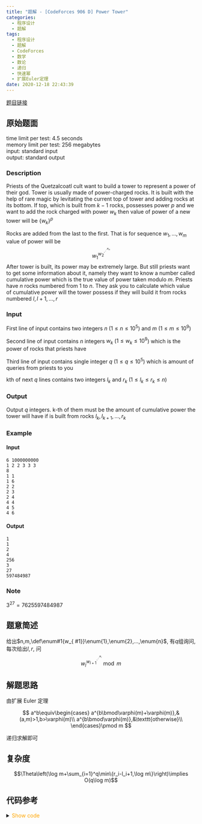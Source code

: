 ```yaml
---
title: "题解 - [CodeForces 906 D] Power Tower"
categories:
  - 程序设计
  - 题解
tags:
  - 程序设计
  - 题解
  - CodeForces
  - 数学
  - 数论
  - 递归
  - 快速幂
  - 扩展Euler定理
date: 2020-12-18 22:43:39
---
```


[题目链接](https://codeforces.com/problemset/problem/906/D)

<!-- more -->

## 原始题面

time limit per test: 4.5 seconds  
memory limit per test: 256 megabytes  
input: standard input  
output: standard output

### Description

Priests of the Quetzalcoatl cult want to build a tower to represent a power of their god. Tower is usually made of power-charged rocks. It is built with the help of rare magic by levitating the current top of tower and adding rocks at its bottom. If top, which is built from $k-1$ rocks, possesses power $p$ and we want to add the rock charged with power $w_k$ then value of power of a new tower will be $\{w_k\}^p$

Rocks are added from the last to the first. That is for sequence $w_1, ..., w_m$ value of power will be
$$w_1^{w_2^{\cdot^{\cdot^{\cdot^{w_m}}}}}$$
After tower is built, its power may be extremely large. But still priests want to get some information about it, namely they want to know a number called cumulative power which is the true value of power taken modulo $m$. Priests have $n$ rocks numbered from $1$ to $n$. They ask you to calculate which value of cumulative power will the tower possess if they will build it from rocks numbered $l, l + 1, ..., r$

### Input

First line of input contains two integers $n$ ($1 ≤ n ≤ 10^5$) and $m$ ($1 ≤ m ≤ 10^9$)

Second line of input contains $n$ integers $w_k$ ($1 ≤ w_k ≤ 10^9$) which is the power of rocks that priests have

Third line of input contains single integer $q$ ($1 ≤ q ≤ 10^5$) which is amount of queries from priests to you

kth of next $q$ lines contains two integers $l_k$ and $r_k$ ($1 ≤ l_k ≤ r_k ≤ n$)

### Output

Output $q$ integers. k-th of them must be the amount of cumulative power the tower will have if is built from rocks $l_k, l_{k + 1}, ..., r_k$

### Example

#### Input

```input1
6 1000000000
1 2 2 3 3 3
8
1 1
1 6
2 2
2 3
2 4
4 4
4 5
4 6
```

#### Output

```output1
1
1
2
4
256
3
27
597484987
```

### Note

$3^{27} = 7625597484987$

## 题意简述

给出$n,m,\def\enum#1{w_{ #1}}\enum{1},\enum{2},...,\enum{n}$, 有$q$组询问, 每次给出$l,r$, 问
$$w_l^{w_{l+1}^{\cdot^{\cdot^{\cdot^{w_r}}}}}\bmod m$$

## 解题思路

由扩展 Euler 定理

$$
a^b\equiv\begin{cases}
  a^{b\bmod\varphi(m)+\varphi(m)},&(a,m)>1,b>\varphi(m)\\
  a^{b\bmod\varphi(m)},&\texttt{otherwise}\\
\end{cases}\pmod m
$$

递归求解即可

## 复杂度

$$\Theta\left(\log m+\sum_{i=1}^q\min\{r_i-l_i+1,\log m\}\right)\implies O(q\log m)$$

## 代码参考

<details>
<summary><font color='orange'>Show code</font></summary>

{% icodeweb cpa title:CodeForces_906D lang:cpp CodeForces/906D/0.cpp %}

</details>
